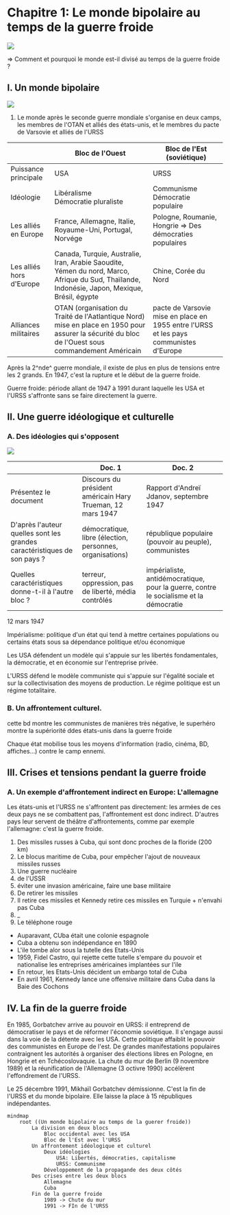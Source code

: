 # Chapitre 1: Le monde bipolaire au temps de la guerre froide

![](../../../assets/scans/2025-marc-05-2.png)

=> Comment et pourquoi le monde est-il divisé au temps de la guerre froide ?

## I. Un monde bipolaire

![](../../../assets/scans/2025-marc-05-3.png)

1. Le monde après le seconde guerre mondiale s'organise en deux camps, les membres de l'OTAN et alliés des états-unis, et le membres du pacte de Varsovie et alliés de l'URSS

| | Bloc de l'Ouest | Bloc de l'Est (soviétique) |
|-|-|-|
| Puissance principale | USA | URSS |
| Idéologie | Libéralisme <br />Démocratie pluraliste | Communisme <br /> Démocratie populaire|
| Les alliés en Europe | France, Allemagne, Italie, Royaume-Uni, Portugal, Norvége | Pologne, Roumanie, Hongrie => Des démocraties populaires |
| Les alliés hors d'Europe | Canada, Turquie, Australie, Iran, Arabie Saoudite, Yémen du nord, Marco, Afrique du Sud, Thaïlande, Indonésie, Japon, Mexique, Brésil, égypte | Chine, Corée du Nord  |
| Alliances militaires| OTAN (organisation du Traité de l'Aatlantique Nord) mise en place en 1950 pour assurer la sécurité du bloc de l'Ouest sous commandement Américain | pacte de Varsovie mise en place en 1955 entre l'URSS et les pays communistes d'Europe |

Après la 2^nde^ guerre mondiale, il existe de plus en plus de tensions entre les 2 grands. En 1947, c'est la rupture et le début de la guerre froide.

Guerre froide: période allant de 1947 à 1991 durant laquelle les USA et l'URSS s'affronte sans se faire directement la guerre.

## II. Une guerre idéologique et culturelle
### A. Des idéologies qui s'opposent

![](../../../assets/scans/2025-marc-05-4.png)

| | Doc. 1 | Doc. 2 |
|-|-|-|
| Présentez le document | Discours du président américain Hary Trueman, 12 mars 1947 | Rapport d'Andreï Jdanov, septembre 1947 |
| D'après l'auteur quelles sont les grandes caractéristiques de son pays ? | démocratique, libre (élection, personnes, organisations) | république populaire (pouvoir au peuple), communistes  |
| Quelles caractéristiques donne-t-il à l'autre bloc ? | terreur, oppression, pas de liberté, média contrôlés | impérialiste, antidémocratique, pour la guerre, contre le socialisme et la démocratie |

12 mars 1947

Impérialisme: politique d'un état qui tend à mettre certaines populations ou certains états sous sa dépendance politique et/ou économique

Les USA défendent un modèle qui s'appuie sur les libertés fondamentales, la démocratie, et en économie sur l'entreprise privée.

L'URSS défend le modèle communiste qui s'appuie sur l'égalité sociale et sur la collectivisation des moyens de production. Le régime politique est un régime totalitaire.

### B. Un affrontement culturel.

cette bd montre les communistes de manières très négative, le superhéro montre la supériorité ddes états-unis dans la guerre froide

Chaque état mobilise tous les moyens d'information (radio, cinéma, BD, affiches...) contre le camp ennemi.

## III. Crises et tensions pendant la guerre froide
### A. Un exemple d'affrontement indirect en Europe: L'allemagne

Les états-unis et l'URSS ne s'affrontent pas directement: les armées de ces deux pays ne se combattent pas, l'affrontement est donc indirect. D'autres pays leur servent de théâtre d'affrontements, comme par exemple l'allemagne: c'est la guerre froide.

1. Des missiles russes à Cuba, qui sont donc proches de la floride (200 km)
2. Le blocus maritime de Cuba, pour empêcher l'ajout de nouveaux missiles russes
3. Une guerre nucléaire
4. de l'USSR
5. éviter une invasion américaine, faire une base militaire
6. De retirer les missiles
7. Il retire ces missiles et Kennedy retire ces missiles en Turquie + n'envahi pas Cuba
8. _
9. Le téléphone rouge

* Auparavant, CUba était une colonie espagnole
* Cuba a obtenu son indépendance en 1890
* L'ile tombe alor sous la tutelle des Etats-Unis
* 1959, Fidel Castro, qui rejette cette tutelle s'empare du pouvoir et nationalise les entreprises américaines implantées sur l'ile
* En retour, les Etats-Unis décident un embargo total de Cuba
* En avril 1961, Kennedy lance une offensive militaire dans Cuba dans la Baie des Cochons



## IV. La fin de la guerre froide

En 1985, Gorbatchev arrive au pouvoir en URSS: il entreprend de démocratiser le pays et de réformer l'économie soviétique. Il s'engage aussi dans la voie de la détente avec les USA. Cette politique affaiblit le pouvoir des communistes en Europe de l'est. De grandes manifestations populaires contraignent les autorités à organiser des élections libres en Pologne, en Hongrie et en Tchécoslovaquie. La chute du mur de Berlin (9 novembre 1989) et la réunification de l'Allemagne (3 octivre 1990) accélèrent l'effondrement de l'URSS.

Le 25 décembre 1991, Mikhaïl Gorbatchev démissionne. C'est la fin de l'URSS et du monde bipolaire. Elle laisse la place à 15 républiques indépendantes.

```mermaid
mindmap
    root ((Un monde bipolaire au temps de la guerer froide))
        La division en deux blocs
            Bloc occidental avec les USA
            Bloc de l'Est avec l'URSS
        Un affrontement idéologique et culturel
            Deux idéologies
                USA: Libertés, démocraties, capitalisme
                URSS: Communisme
            Développement de la propagande des deux côtés
        Des crises entre les deux blocs
            Allemagne
            Cuba
        Fin de la guerre froide
            1989 -> Chute du mur
            1991 -> FIn de l'URSS
```